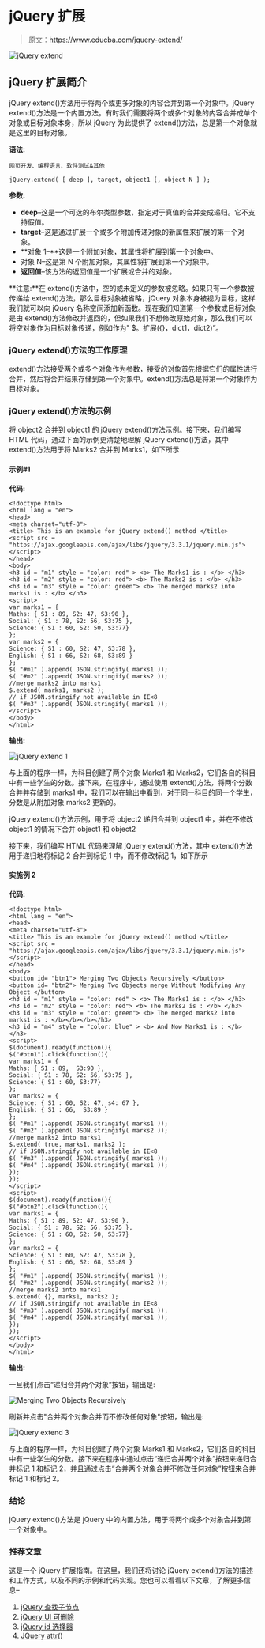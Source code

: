 # jQuery 扩展

> 原文：<https://www.educba.com/jquery-extend/>

![jQuery extend](img/a599fa6e9dde270791d8f8da0ca33e08.png)



## jQuery 扩展简介

jQuery extend()方法用于将两个或更多对象的内容合并到第一个对象中。jQuery extend()方法是一个内置方法。有时我们需要将两个或多个对象的内容合并成单个对象或目标对象本身，所以 jQuery 为此提供了 extend()方法，总是第一个对象就是这里的目标对象。

**语法:**

<small>网页开发、编程语言、软件测试&其他</small>

```
jQuery.extend( [ deep ], target, object1 [, object N ] );
```

**参数:**

*   **deep**–这是一个可选的布尔类型参数，指定对于真值的合并变成递归。它不支持假值。
*   **target**–这是通过扩展一个或多个附加传递对象的新属性来扩展的第一个对象。
*   **对象 1–**这是一个附加对象，其属性将扩展到第一个对象中。
*   对象 N–这是第 N 个附加对象，其属性将扩展到第一个对象中。
*   **返回值**–该方法的返回值是一个扩展或合并的对象。

**注意:**在 extend()方法中，空的或未定义的参数被忽略。如果只有一个参数被传递给 extend()方法，那么目标对象被省略，jQuery 对象本身被视为目标，这样我们就可以向 jQuery 名称空间添加新函数。现在我们知道第一个参数或目标对象是由 extend()方法修改并返回的，但如果我们不想修改原始对象，那么我们可以将空对象作为目标对象传递，例如作为" $。扩展({}，dict1，dict2)”。

### jQuery extend()方法的工作原理

extend()方法接受两个或多个对象作为参数，接受的对象首先根据它们的属性进行合并，然后将合并结果存储到第一个对象中。extend()方法总是将第一个对象作为目标对象。

### jQuery extend()方法的示例

将 object2 合并到 object1 的 jQuery extend()方法示例。接下来，我们编写 HTML 代码，通过下面的示例更清楚地理解 jQuery extend()方法，其中 extend()方法用于将 Marks2 合并到 Marks1，如下所示

#### 示例#1

**代码:**

```
<!doctype html>
<html lang = "en">
<head>
<meta charset="utf-8">
<title> This is an example for jQuery extend() method </title>
<script src = "https://ajax.googleapis.com/ajax/libs/jquery/3.3.1/jquery.min.js">
</script>
</head>
<body>
<h3 id = "m1" style = "color: red" > <b> The Marks1 is : </b> </h3>
<h3 id = "m2" style = "color: red"> <b> The Marks2 is : </b> </h3>
<h3 id = "m3" style = "color: green"> <b> The merged marks2 into marks1 is : </b> </h3>
<script>
var marks1 = {
Maths: { S1 : 89, S2: 47, S3:90 },
Social: { S1 : 78, S2: 56, S3:75 },
Science: { S1 : 60, S2: 50, S3:77}
};
var marks2 = {
Science: { S1 : 60, S2: 47, S3:78 },
English: { S1 : 66, S2: 68, S3:89 }
};
$( "#m1" ).append( JSON.stringify( marks1 ));
$( "#m2" ).append( JSON.stringify( marks2 ));
//merge marks2 into marks1
$.extend( marks1, marks2 );
// if JSON.stringify not available in IE<8
$( "#m3" ).append( JSON.stringify( marks1 ));
</script>
</body>
</html>
```

**输出:**

![jQuery extend 1](img/28be5b60dcd35ad229e2379320588842.png)



与上面的程序一样，为科目创建了两个对象 Marks1 和 Marks2，它们各自的科目中有一些学生的分数。接下来，在程序中，通过使用 extend()方法，将两个分数合并并存储到 marks1 中，我们可以在输出中看到，对于同一科目的同一个学生，分数是从附加对象 marks2 更新的。

jQuery extend()方法示例，用于将 object2 递归合并到 object1 中，并在不修改 object1 的情况下合并 object1 和 object2

接下来，我们编写 HTML 代码来理解 jQuery extend()方法，其中 extend()方法用于递归地将标记 2 合并到标记 1 中，而不修改标记 1，如下所示

#### 实施例 2

**代码:**

```
<!doctype html>
<html lang = "en">
<head>
<meta charset="utf-8">
<title> This is an example for jQuery extend() method </title>
<script src = "https://ajax.googleapis.com/ajax/libs/jquery/3.3.1/jquery.min.js">
</script>
</head>
<body>
<button id= "btn1"> Merging Two Objects Recursively </button>
<button id= "btn2"> Merging Two Objects merge Without Modifying Any Object </button>
<h3 id = "m1" style = "color: red" > <b> The Marks1 is : </b> </h3>
<h3 id = "m2" style = "color: red"> <b> The Marks2 is : </b> </h3>
<h3 id = "m3" style = "color: green"> <b> The merged marks2 into marks1 is : </b></b></b></h3>
<h3 id = "m4" style = "color: blue" > <b> And Now Marks1 is : </b> </h3>
<script>
$(document).ready(function(){
$("#btn1").click(function(){
var marks1 = {
Maths: { S1 : 89,  S3:90 },
Social: { S1 : 78, S2: 56, S3:75 },
Science: { S1 : 60, S3:77}
};
var marks2 = {
Science: { S1 : 60, S2: 47, s4: 67 },
English: { S1 : 66,  S3:89 }
};
$( "#m1" ).append( JSON.stringify( marks1 ));
$( "#m2" ).append( JSON.stringify( marks2 ));
//merge marks2 into marks1
$.extend( true, marks1, marks2 );
// if JSON.stringify not available in IE<8
$( "#m3" ).append( JSON.stringify( marks1 ));
$( "#m4" ).append( JSON.stringify( marks1 ));
});
});
</script>
<script>
$(document).ready(function(){
$("#btn2").click(function(){
var marks1 = {
Maths: { S1 : 89, S2: 47, S3:90 },
Social: { S1 : 78, S2: 56, S3:75 },
Science: { S1 : 60, S2: 50, S3:77}
};
var marks2 = {
Science: { S1 : 60, S2: 47, S3:78 },
English: { S1 : 66, S2: 68, S3:89 }
};
$( "#m1" ).append( JSON.stringify( marks1 ));
$( "#m2" ).append( JSON.stringify( marks2 ));
//merge marks2 into marks1
$.extend( {}, marks1, marks2 );
// if JSON.stringify not available in IE<8
$( "#m3" ).append( JSON.stringify( marks1 ));
$( "#m4" ).append( JSON.stringify( marks1 ));
});
});
</script>
</body>
</html>
```

**输出:**

一旦我们点击“递归合并两个对象”按钮，输出是:

![Merging Two Objects Recursively](img/d9a4df120ecd973bfbc0cd0a46419091.png)



刷新并点击"合并两个对象合并而不修改任何对象"按钮，输出是:

![jQuery extend 3](img/33306f7574144eb3e688b93a469385a0.png)



与上面的程序一样，为科目创建了两个对象 Marks1 和 Marks2，它们各自的科目中有一些学生的分数。接下来在程序中通过点击“递归合并两个对象”按钮来递归合并标记 1 和标记 2，并且通过点击“合并两个对象合并不修改任何对象”按钮来合并标记 1 和标记 2。

### 结论

jQuery extend()方法是 jQuery 中的内置方法，用于将两个或多个对象合并到第一个对象中。

### 推荐文章

这是一个 jQuery 扩展指南。在这里，我们还将讨论 jQuery extend()方法的描述和工作方式，以及不同的示例和代码实现。您也可以看看以下文章，了解更多信息–

1.  [jQuery 查找子节点](https://www.educba.com/jquery-find-child/)
2.  [jQuery UI 可删除](https://www.educba.com/jquery-ui-droppable/)
3.  [jQuery id 选择器](https://www.educba.com/jquery-id-selector/)
4.  [JQuery attr()](https://www.educba.com/jquery-attr/)





